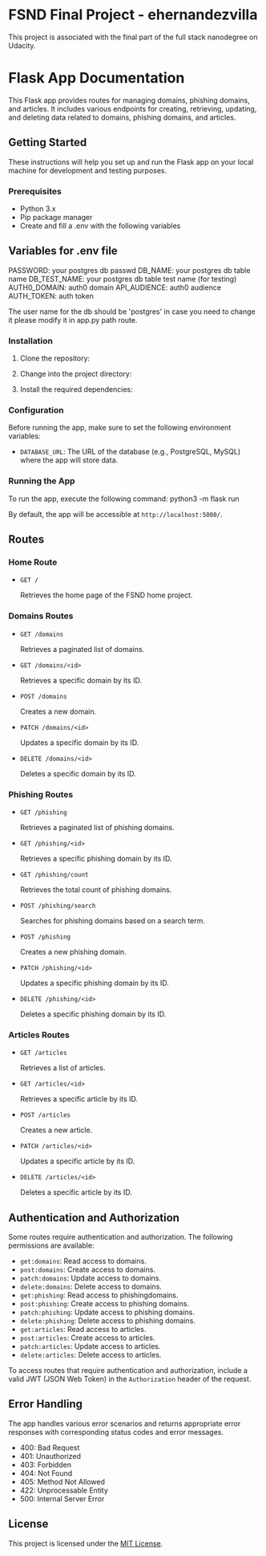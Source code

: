 # FSND Final Project - ehernandezvilla

This project is associated with the final part of the full stack nanodegree on Udacity. 

# Flask App Documentation

This Flask app provides routes for managing domains, phishing domains, and articles. It includes various endpoints for creating, retrieving, updating, and deleting data related to domains, phishing domains, and articles.

## Getting Started

These instructions will help you set up and run the Flask app on your local machine for development and testing purposes.

### Prerequisites

- Python 3.x
- Pip package manager
- Create and fill a .env with the following variables

## Variables for .env file

PASSWORD: your postgres db passwd
DB_NAME: your postgres db table name
DB_TEST_NAME: your postgres db table test name (for testing)
AUTH0_DOMAIN: auth0 domain
API_AUDIENCE: auth0 audience
AUTH_TOKEN: auth token

The user name for the db should be 'postgres' in case you need to change it please modify it in app.py path route.


### Installation

1. Clone the repository:


2. Change into the project directory:


3. Install the required dependencies:


### Configuration

Before running the app, make sure to set the following environment variables:

- `DATABASE_URL`: The URL of the database (e.g., PostgreSQL, MySQL) where the app will store data.

### Running the App

To run the app, execute the following command: python3 -m flask run 

By default, the app will be accessible at `http://localhost:5000/`.

## Routes

### Home Route

- `GET /`

  Retrieves the home page of the FSND home project.

### Domains Routes

- `GET /domains`

  Retrieves a paginated list of domains.

- `GET /domains/<id>`

  Retrieves a specific domain by its ID.

- `POST /domains`

  Creates a new domain.

- `PATCH /domains/<id>`

  Updates a specific domain by its ID.

- `DELETE /domains/<id>`

  Deletes a specific domain by its ID.

### Phishing Routes

- `GET /phishing`

  Retrieves a paginated list of phishing domains.

- `GET /phishing/<id>`

  Retrieves a specific phishing domain by its ID.

- `GET /phishing/count`

  Retrieves the total count of phishing domains.

- `POST /phishing/search`

  Searches for phishing domains based on a search term.

- `POST /phishing`

  Creates a new phishing domain.

- `PATCH /phishing/<id>`

  Updates a specific phishing domain by its ID.

- `DELETE /phishing/<id>`

  Deletes a specific phishing domain by its ID.

### Articles Routes

- `GET /articles`

  Retrieves a list of articles.

- `GET /articles/<id>`

  Retrieves a specific article by its ID.

- `POST /articles`

  Creates a new article.

- `PATCH /articles/<id>`

  Updates a specific article by its ID.

- `DELETE /articles/<id>`

  Deletes a specific article by its ID.

## Authentication and Authorization

Some routes require authentication and authorization. The following permissions are available:

- `get:domains`: Read access to domains.
- `post:domains`: Create access to domains.
- `patch:domains`: Update access to domains.
- `delete:domains`: Delete access to domains.
- `get:phishing`: Read access to phishingdomains.
- `post:phishing`: Create access to phishing domains.
- `patch:phishing`: Update access to phishing domains.
- `delete:phishing`: Delete access to phishing domains.
- `get:articles`: Read access to articles.
- `post:articles`: Create access to articles.
- `patch:articles`: Update access to articles.
- `delete:articles`: Delete access to articles.

To access routes that require authentication and authorization, include a valid JWT (JSON Web Token) in the `Authorization` header of the request.

## Error Handling

The app handles various error scenarios and returns appropriate error responses with corresponding status codes and error messages.

- 400: Bad Request
- 401: Unauthorized
- 403: Forbidden
- 404: Not Found
- 405: Method Not Allowed
- 422: Unprocessable Entity
- 500: Internal Server Error

## License

This project is licensed under the [MIT License](LICENSE).